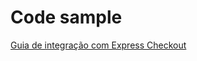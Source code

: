 Code sample
===========

[Guia de integração com Express Checkout](https://www.paypal-brasil.com.br/x/tutoriais/guia-rapido-de-integracao-com-express-checkout/)
